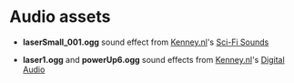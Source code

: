 # Audio assets

- **laserSmall_001.ogg** sound effect from [Kenney.nl](https://kenney.nl/)'s [Sci-Fi Sounds](https://www.kenney.nl/assets/sci-fi-sounds)

- __laser1.ogg__ and __powerUp6.ogg__ sound effects from [Kenney.nl](https://kenney.nl/)'s [Digital Audio](https://www.kenney.nl/assets/digital-audio)
